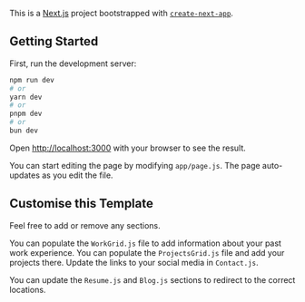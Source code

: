 This is a [Next.js](https://nextjs.org/) project bootstrapped with [`create-next-app`](https://github.com/vercel/next.js/tree/canary/packages/create-next-app).

## Getting Started

First, run the development server:

```bash
npm run dev
# or
yarn dev
# or
pnpm dev
# or
bun dev
```

Open [http://localhost:3000](http://localhost:3000) with your browser to see the result.

You can start editing the page by modifying `app/page.js`. The page auto-updates as you edit the file.

## Customise this Template

Feel free to add or remove any sections.

You can populate the `WorkGrid.js` file to add information about your past work experience.
You can populate the `ProjectsGrid.js` file and add your projects there.
Update the links to your social media in `Contact.js`.

You can update the `Resume.js` and `Blog.js` sections to redirect to the correct locations.

